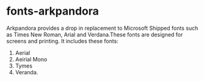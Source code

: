 # fonts-arkpandora

Arkpandora provides a drop in replacement to Microsoft
Shipped fonts such as Times New Roman, Arial and 
Verdana.These fonts are designed for screens and printing. 
It includes these fonts:
1. Aerial
2. Aeirial Mono
3. Tymes 
4. Veranda. 